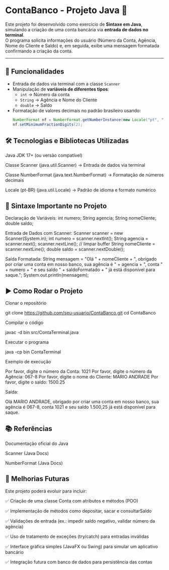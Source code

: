 # ContaBanco - Projeto Java 🚀

Este projeto foi desenvolvido como exercício de **Sintaxe em Java**, simulando a criação de uma conta bancária via **entrada de dados no terminal**.  
O programa solicita informações do usuário (Número da Conta, Agência, Nome do Cliente e Saldo) e, em seguida, exibe uma mensagem formatada confirmando a criação da conta.

---

## 📌 Funcionalidades
- Entrada de dados via terminal com a classe `Scanner`
- Manipulação de **variáveis de diferentes tipos**:
  - `int` → Número da conta
  - `String` → Agência e Nome do Cliente
  - `double` → Saldo
- Formatação de valores decimais no padrão brasileiro usando:
  ```java
  NumberFormat nf = NumberFormat.getNumberInstance(new Locale("pt", "BR"));
  nf.setMinimumFractionDigits(2);


## 🛠️ Tecnologias e Bibliotecas Utilizadas

Java JDK 17+ (ou versão compatível)

Classe Scanner (java.util.Scanner) → Entrada de dados via terminal

Classe NumberFormat (java.text.NumberFormat) → Formatação de números decimais

Locale (pt-BR) (java.util.Locale) → Padrão de idioma e formato numérico

## 📖 Sintaxe Importante no Projeto

Declaração de Variáveis:
int numero;
String agencia;
String nomeCliente;
double saldo;

Entrada de Dados com Scanner:
Scanner scanner = new Scanner(System.in);
int numero = scanner.nextInt();
String agencia = scanner.next();
scanner.nextLine(); // limpar buffer
String nomeCliente = scanner.nextLine();
double saldo = scanner.nextDouble();

Saída Formatada:
String mensagem = "Olá " + nomeCliente +
                  ", obrigado por criar uma conta em nosso banco, sua agência é " +
                  agencia + ", conta " + numero +
                  " e seu saldo " + saldoFormatado +
                  " já está disponível para saque.";
System.out.println(mensagem);

## ▶️ Como Rodar o Projeto

Clonar o repositório

git clone https://github.com/seu-usuario/ContaBanco.git
cd ContaBanco


Compilar o código

javac -d bin src/ContaTerminal.java


Executar o programa

java -cp bin ContaTerminal


Exemplo de execução

Por favor, digite o número da Conta: 
1021
Por favor, digite o número da Agência: 
067-8
Por favor, digite o nome do Cliente: 
MARIO ANDRADE
Por favor, digite o saldo: 
1500.25


Saída:

Olá MARIO ANDRADE, obrigado por criar uma conta em nosso banco, sua agência é 067-8, conta 1021 e seu saldo 1.500,25 já está disponível para saque.

## 📚 Referências

Documentação oficial do Java

Scanner (Java Docs)

NumberFormat (Java Docs)

## 🚀 Melhorias Futuras

Este projeto poderá evoluir para incluir:

✅ Criação de uma classe Conta com atributos e métodos (POO)

✅ Implementação de métodos como depositar, sacar e consultarSaldo

✅ Validações de entrada (ex.: impedir saldo negativo, validar número da agência)

✅ Uso de tratamento de exceções (try/catch) para entradas inválidas

✅ Interface gráfica simples (JavaFX ou Swing) para simular um aplicativo bancário

✅ Integração futura com banco de dados para persistência das contas